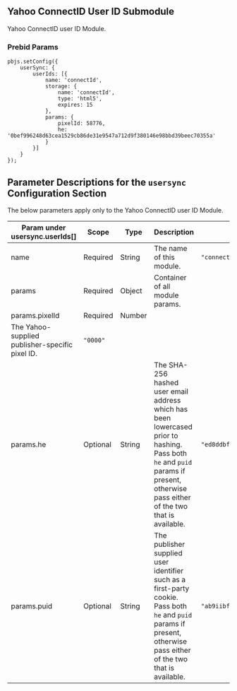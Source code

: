 ## Yahoo ConnectID User ID Submodule

Yahoo ConnectID user ID Module.

### Prebid Params

```
pbjs.setConfig({
    userSync: {
        userIds: [{
            name: 'connectId',
            storage: {
                name: 'connectId',
                type: 'html5',
                expires: 15
            },
            params: {
                pixelId: 58776,
                he: '0bef996248d63cea1529cb86de31e9547a712d9f380146e98bbd39beec70355a'
            }
        }]
    }
});
```
## Parameter Descriptions for the `usersync` Configuration Section
The below parameters apply only to the Yahoo ConnectID user ID Module.

| Param under usersync.userIds[] | Scope | Type | Description | Example |
| --- | --- | --- | --- | --- |
| name | Required | String | The name of this module. | `"connectId"` |
| params | Required | Object | Container of all module params. ||
| params.pixelId | Required | Number |
The Yahoo-supplied publisher-specific pixel ID. | `"0000"` |
| params.he | Optional | String | The SHA-256 hashed user email address which has been lowercased prior to hashing. Pass both `he` and `puid` params if present, otherwise pass either of the two that is available. |`"ed8ddbf5a171981db8ef938596ca297d5e3f84bcc280041c5880dba3baf9c1d4"`|
| params.puid | Optional | String | The publisher supplied user identifier such as a first-party cookie. Pass both `he` and `puid` params if present, otherwise pass either of the two that is available. | `"ab9iibf5a231ii1db8ef911596ca297d5e3f84biii00041c5880dba3baf9c1da"` |
